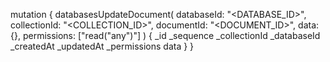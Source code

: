 mutation {
    databasesUpdateDocument(
        databaseId: "<DATABASE_ID>",
        collectionId: "<COLLECTION_ID>",
        documentId: "<DOCUMENT_ID>",
        data: {},
        permissions: ["read("any")"]
    ) {
        _id
        _sequence
        _collectionId
        _databaseId
        _createdAt
        _updatedAt
        _permissions
        data
    }
}

